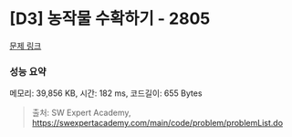 # [D3] 농작물 수확하기 - 2805 

[문제 링크](https://swexpertacademy.com/main/code/problem/problemDetail.do?contestProbId=AV7GLXqKAWYDFAXB) 

### 성능 요약

메모리: 39,856 KB, 시간: 182 ms, 코드길이: 655 Bytes



> 출처: SW Expert Academy, https://swexpertacademy.com/main/code/problem/problemList.do